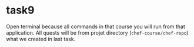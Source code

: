 # task9

Open terminal because all commands in that course you will run from that application. All quests will be from projet directory (`chef-course/chef-repo`) what we created in last task.
